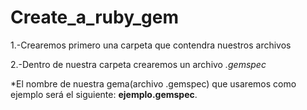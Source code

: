 # Create_a_ruby_gem

1.-Crearemos primero una carpeta que contendra nuestros archivos

2.-Dentro de nuestra carpeta crearemos un archivo *.gemspec*

  *El nombre de nuestra gema(archivo .gemspec) que usaremos como ejemplo será el siguiente: __ejemplo.gemspec__.


  

